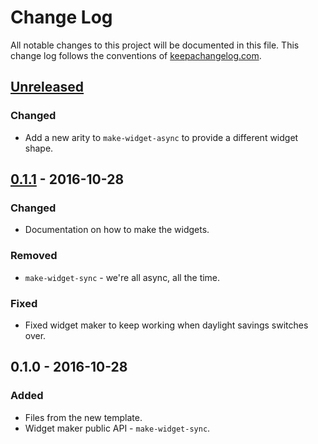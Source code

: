# Change Log
All notable changes to this project will be documented in this file. This change log follows the conventions of [keepachangelog.com](http://keepachangelog.com/).

## [Unreleased]
### Changed
- Add a new arity to `make-widget-async` to provide a different widget shape.

## [0.1.1] - 2016-10-28
### Changed
- Documentation on how to make the widgets.

### Removed
- `make-widget-sync` - we're all async, all the time.

### Fixed
- Fixed widget maker to keep working when daylight savings switches over.

## 0.1.0 - 2016-10-28
### Added
- Files from the new template.
- Widget maker public API - `make-widget-sync`.

[Unreleased]: https://github.com/your-name/cljc-bug/compare/0.1.1...HEAD
[0.1.1]: https://github.com/your-name/cljc-bug/compare/0.1.0...0.1.1
